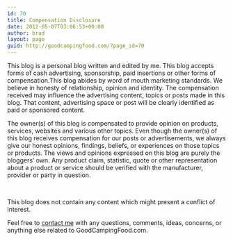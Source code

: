 ```yaml
---
id: 70
title: Compensation Disclosure
date: 2012-05-07T03:06:53+00:00
author: brad
layout: page
guid: http://goodcampingfood.com/?page_id=70
---
```

This blog is a personal blog written and edited by me. This blog accepts forms of cash advertising, sponsorship, paid insertions or other forms of compensation.This blog abides by word of mouth marketing standards. We believe in honesty of relationship, opinion and identity. The compensation received may influence the advertising content, topics or posts made in this blog. That content, advertising space or post will be clearly identified as paid or sponsored content.

The owner(s) of this blog is compensated to provide opinion on products, services, websites and various other topics. Even though the owner(s) of this blog receives compensation for our posts or advertisements, we always give our honest opinions, findings, beliefs, or experiences on those topics or products. The views and opinions expressed on this blog are purely the bloggers’ own. Any product claim, statistic, quote or other representation about a product or service should be verified with the manufacturer, provider or party in question.

&nbsp;

This blog does not contain any content which might present a conflict of interest.

Feel free to <a title="Contact" href="http://goodcampingfood.com/contact/" target="_blank">contact me</a> with any questions, comments, ideas, concerns, or anything else related to GoodCampingFood.com.